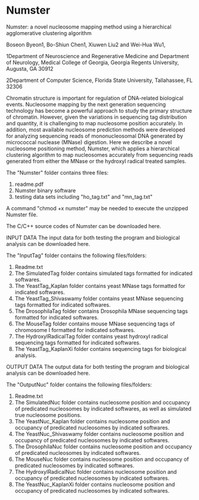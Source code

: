 # Numster
Numster: a novel nucleosome mapping method using a hierarchical agglomerative clustering algorithm

Boseon Byeon1, Bo-Shiun Chen1, Xiuwen Liu2 and Wei-Hua Wu1,

1Department of Neuroscience and Regenerative Medicine and Department of Neurology, Medical College of Georgia, Georgia Regents University, Augusta, GA 30912

2Department of Computer Science, Florida State University, Tallahassee, FL 32306

Chromatin structure is important for regulation of DNA-related biological events.  Nucleosome mapping by the next generation sequencing technology has become a powerful approach to study the primary structure of chromatin.  However, given the variations in sequencing tag distribution and quantity, it is challenging to map nucleosome position accurately.  In addition, most available nucleosome prediction methods were developed for analyzing sequencing reads of mononucleosomal DNA generated by micrococcal nuclease (MNase) digestion.  Here we describe a novel nucleosome positioning method, Numster, which applies a hierarchical clustering algorithm to map nucleosomes accurately from sequencing reads generated from either the MNase or the hydroxyl radical treated samples.   

 
The "Numster" folder contains three files: 
1) readme.pdf
2) Numster binary software
3) testing data sets including "ho_tag.txt" and "mn_tag.txt"
 
A command "chmod +x numster" may be needed to execute the unzipped Numster file.

The C/C++ source codes of Numster can be downloaded here. 
 
INPUT DATA 
The input data for both testing the program and biological analysis can be downloaded here.  
 
The "InputTag" folder contains the following files/folders: 
 
1) Readme.txt
2) The SimulatedTag folder contains simulated tags formatted for indicated softwares.  
3) The YeastTag_Kaplan folder contains yeast MNase tags formatted for indicated softwares.  
4) The YeastTag_Shivaswamy folder contains yeast MNase sequencing tags formatted for indicated softwares.
5) The DrosophilaTag folder contains Drosophila MNase sequencing tags formatted for indicated softwares.
6) The MouseTag folder contains mouse MNase sequencing tags of chromosome I formatted for indicated softwares.
7) The HydroxylRadicalTag folder contains yeast hydroxyl radical sequencing tags formatted for indicated softwares.
8) The YeastTag_KaplanXi folder contains sequencing tags for biological analysis.   
 
 
OUTPUT DATA
The output data for both testing the program and biological analysis can be downloaded here.  
 
The "OutputNuc" folder contains the following files/folders: 
 
1) Readme.txt 
2) The SimulatedNuc folder contains nucleosome position and occupancy of predicated nucleosomes by indicated softwares, as well as simulated true nucleosome positions.    
3) The YeastNuc_Kaplan folder contains nucleosome position and occupancy of predicated nucleosomes by indicated softwares.  
4) The YeastNuc_Shivaswamy folder contains nucleosome position and occupancy of predicated nucleosomes by indicated softwares.  
5) The DrosophilaNuc folder contains nucleosome position and occupancy of predicated nucleosomes by indicated softwares.  
6) The MouseNuc folder contains nucleosome position and occupancy of predicated nucleosomes by indicated softwares.  
7) The HydroxylRadicalNuc folder contains nucleosome position and occupancy of predicated nucleosomes by indicated softwares.  
8) The YeastNuc_KaplanXi folder contains nucleosome position and occupancy of predicated nucleosomes by indicated softwares.    
 

